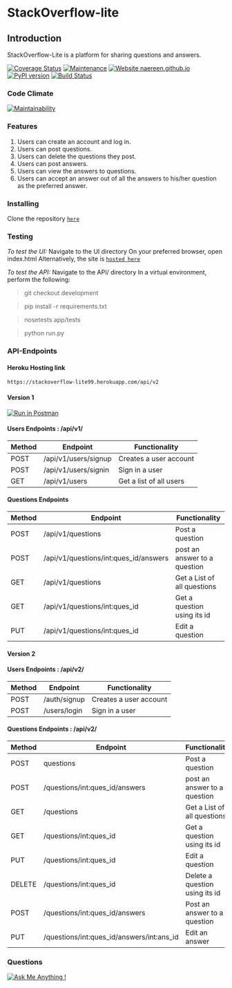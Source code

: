 # StackOverflow-lite

## Introduction

StackOverflow-Lite is a platform for sharing questions and answers. 

[![Coverage Status](https://coveralls.io/repos/github/rickynyairo/StackOverflow-lite/badge.svg?branch=development)](https://coveralls.io/github/rickynyairo/StackOverflow-lite?branch=development)
[![Maintenance](https://img.shields.io/badge/Maintained%3F-yes-green.svg)](https://GitHub.com/Naereen/StrapDown.js/graphs/commit-activity)
[![Website naereen.github.io](https://img.shields.io/website-up-down-green-red/https/naereen.github.io.svg)](https://rickynyairo.github.io/StackOverflow-lite/)
[![PyPI version](https://badge.fury.io/py/Flask.svg)](https://badge.fury.io/py/Flask)
[![Build Status](https://travis-ci.org/rickynyairo/StackOverflow-lite.svg?branch=development)](https://travis-ci.org/rickynyairo/StackOverflow-lite)

### Code Climate

[![Maintainability](https://api.codeclimate.com/v1/badges/13a7eb6d1036b235a820/maintainability)](https://codeclimate.com/github/rickynyairo/StackOverflow-lite/maintainability)

### Features

1. Users can create an account and log in.
2. Users can post questions.
3. Users can delete the questions they post.
4. Users can post answers.
5. Users can view the answers to questions.
6. Users can accept an answer out of all the answers to his/her question as the preferred answer. 

### Installing

Clone the repository [```here```](https://github.com/rickynyairo/StackOverflow-lite/)

### Testing

*To test the UI:*
Navigate to the UI directory
On your preferred browser, open index.html
Alternatively, the site is [```hosted here```](https://rickynyairo.github.io/StackOverflow-lite/)

*To test the API:*
Navigate to the API/ directory
In a virtual environment, perform the following:

>git checkout development

>pip install -r requirements.txt

>nosetests app/tests

>python run.py

### API-Endpoints

#### Heroku Hosting link

```https://stackoverflow-lite99.herokuapp.com/api/v2```

#### Version 1 

[![Run in Postman](https://run.pstmn.io/button.svg)](https://app.getpostman.com/run-collection/479da9f494c39acebfd6)

#### Users Endpoints : /api/v1/

Method | Endpoint | Functionality
--- | --- | ---
POST | /api/v1/users/signup | Creates a user account
POST | /api/v1/users/signin | Sign in a user
GET | /api/v1/users | Get a list of all users


#### Questions Endpoints

Method | Endpoint | Functionality
--- | --- | ---
POST | /api/v1/questions | Post a question
POST | /api/v1/questions/int:ques_id/answers | post an answer to a question
GET | /api/v1/questions | Get a List of all questions
GET | /api/v1/questions/int:ques_id | Get a question using its id
PUT | /api/v1/questions/int:ques_id | Edit a question


#### Version 2

#### Users Endpoints : /api/v2/

Method | Endpoint | Functionality
--- | --- | ---
POST | /auth/signup | Creates a user account
POST | /users/login | Sign in a user

#### Questions Endpoints : /api/v2/

Method | Endpoint | Functionality
--- | --- | ---
POST | questions | Post a question
POST | /questions/int:ques_id/answers | post an answer to a question
GET | /questions | Get a List of all questions
GET | /questions/int:ques_id | Get a question using its id
PUT | /questions/int:ques_id | Edit a question
DELETE | /questions/int:ques_id | Delete a question using its id
POST | /questions/int:ques_id/answers | Post an answer to a question
PUT | /questions/int:ques_id/answers/int:ans_id | Edit an answer

### Questions
[![Ask Me Anything !](https://img.shields.io/badge/Ask%20me-anything-1abc9c.svg)](https://GitHub.com/Naereen/ama)




